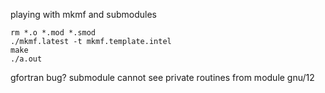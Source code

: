 playing with mkmf and submodules


```
rm *.o *.mod *.smod  
./mkmf.latest -t mkmf.template.intel  
make  
./a.out
```

gfortran bug? submodule cannot see private routines from module gnu/12
